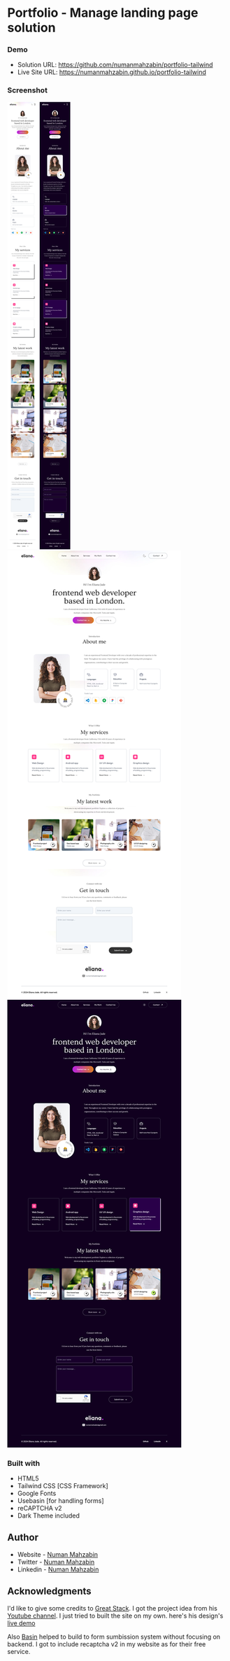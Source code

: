 # Portfolio - Manage landing page solution

### Demo

- Solution URL: https://github.com/numanmahzabin/portfolio-tailwind
- Live Site URL: https://numanmahzabin.github.io/portfolio-tailwind

### Screenshot

![Mobile view Light Theme](./design/mobile-view-light.png)
![Mobile view Dark Theme](./design/mobile-view-dark.png)
![Desktop view Light Theme](./design/desktop-view-light.png)
![Desktop view Dark Theme](./design/desktop-view-dark.png)

### Built with

- HTML5
- Tailwind CSS [CSS Framework]
- Google Fonts
- Usebasin [for handling forms]
- reCAPTCHA v2
- Dark Theme included

## Author

- Website - [Numan Mahzabin](https://github.com/numanmahzabin)
- Twitter - [Numan Mahzabin](https://www.twitter.com/numanmahzabin)
- Linkedin - [Numan Mahzabin](https://www.linkedin.com/in/numanmahzabin/)

## Acknowledgments

I'd like to give some credits to [Great Stack]('https://greatstack.dev/'). I got the project idea from his [Youtube channel]('https://www.youtube.com/@GreatStackDev'). I just tried to built the site on my own. here's his design's [live demo]('https://www.elianajade.com/')

Also [Basin]('https://usebasin.com/app/forms') helped to build to form sumbission system without focusing on backend. I got to include recaptcha v2 in my website as for their free service.
